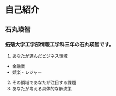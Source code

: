 # 自己紹介
## 石丸瑛智
### 拓殖大学工学部情報工学科三年の石丸瑛智です。


1. あなたが選んだビジネス領域
- 金融業
- 娯楽・レジャー

2. その領域であなたが注目する課題
3. あなたが考える具体的な解決策